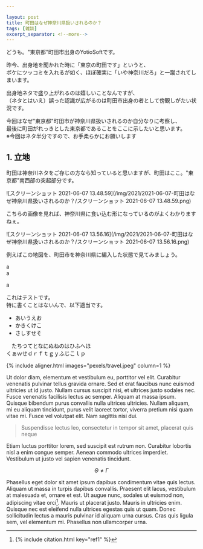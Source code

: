 ```yaml
---

layout: post
title: 町田はなぜ神奈川県扱いされるのか？
tags: [雑談]
excerpt_separator: <!--more-->
---
```


どうも。"東京都"町田市出身のYotioSoftです。

昨今、出身地を聞かれた時に「東京の町田です」というと、  
ボケにツッコミを入れるが如く、ほぼ確実に「いや神奈川だろ」と一蹴されてしまいます。

出身地ネタで盛り上がれるのは嬉しいことなんですが、  
（ネタとはいえ）誤った認識が広がるのは町田市出身の者として傍観しがたい状況です。

今回はなぜ"東京都"町田市が神奈川県扱いされるのか自分なりに考察し、  
最後に町田がれっきとした東京都であることをここに示したいと思います。  
※今回はネタ半分ですので、お手柔らかにお願いします  
<!--more-->

## 1. 立地
町田は神奈川ネタをご存じの方なら知っていると思いますが、町田はここ。"東京都"南西部の突起部分です。   

![スクリーンショット 2021-06-07 13.48.59](/img/2021/2021-06-07-町田はなぜ神奈川県扱いされるのか？/スクリーンショット 2021-06-07 13.48.59.png)

こちらの画像を見れば、神奈川県に食い込む形になっているのがよくわかりますねぇ。  

![スクリーンショット 2021-06-07 13.56.16](/img/2021/2021-06-07-町田はなぜ神奈川県扱いされるのか？/スクリーンショット 2021-06-07 13.56.16.png)

例えばこの地図を、町田市を神奈川県に編入した状態で見てみましょう。

a  
a

a

これはテストです。  
特に書くことはないんで、以下適当です。  

* あいうえお
* かきくけこ
* さしすせそ

　たちつてとなにぬねのはひふへほ  
くぁｗせｄｒｆｔｇｙふじこｌｐ

{% include aligner.html images="pexels/travel.jpeg" column=1 %}

Ut dolor diam, elementum et vestibulum eu, porttitor vel elit. Curabitur venenatis pulvinar tellus gravida ornare. Sed et erat faucibus nunc euismod ultricies ut id justo. Nullam cursus suscipit nisi, et ultrices justo sodales nec. Fusce venenatis facilisis lectus ac semper. Aliquam at massa ipsum. Quisque bibendum purus convallis nulla ultrices ultricies. Nullam aliquam, mi eu aliquam tincidunt, purus velit laoreet tortor, viverra pretium nisi quam vitae mi. Fusce vel volutpat elit. Nam sagittis nisi dui.

> Suspendisse lectus leo, consectetur in tempor sit amet, placerat quis neque

Etiam luctus porttitor lorem, sed suscipit est rutrum non. Curabitur lobortis nisl a enim congue semper. Aenean commodo ultrices imperdiet. Vestibulum ut justo vel sapien venenatis tincidunt.

$$ \Theta \ne \Gamma $$

Phasellus eget dolor sit amet ipsum dapibus condimentum vitae quis lectus. Aliquam ut massa in turpis dapibus convallis. Praesent elit lacus, vestibulum at malesuada et, ornare et est. Ut augue nunc, sodales ut euismod non, adipiscing vitae orci[^1]. Mauris ut placerat justo. Mauris in ultricies enim. Quisque nec est eleifend nulla ultrices egestas quis ut quam. Donec sollicitudin lectus a mauris pulvinar id aliquam urna cursus. Cras quis ligula sem, vel elementum mi. Phasellus non ullamcorper urna.

[^1]: 
    {% include citation.html key="ref1" %}
